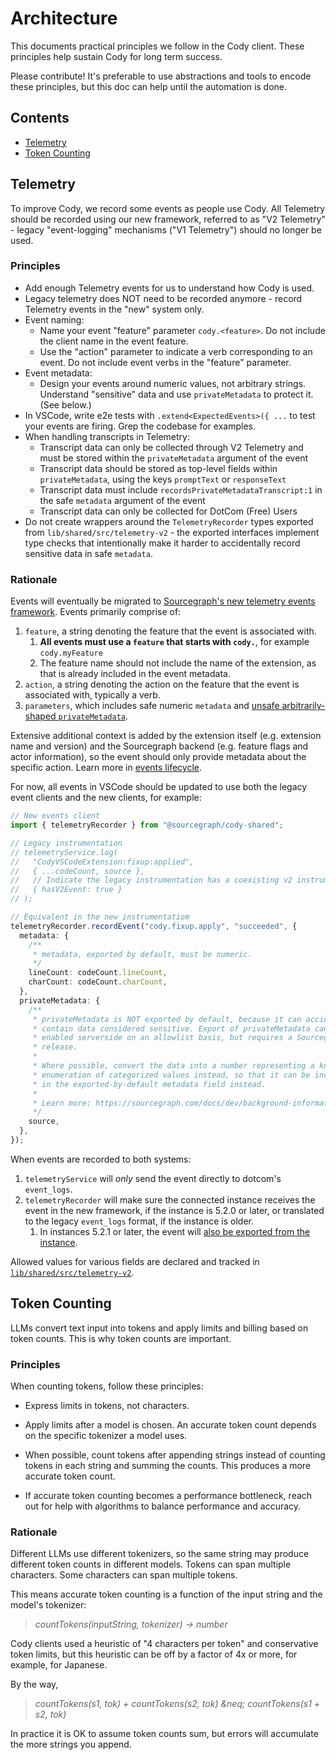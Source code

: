 # Architecture

This documents practical principles we follow in the Cody
client. These principles help sustain Cody for long term success.

Please contribute! It's preferable to use abstractions and tools to
encode these principles, but this doc can help until the automation is
done.

## Contents

* [Telemetry](#telemetry)
* [Token Counting](#token-counting)

## Telemetry

To improve Cody, we record some events as people use Cody.
All Telemetry should be recorded using our new framework, referred to as "V2 Telemetry" - legacy "event-logging" mechanisms ("V1 Telemetry") should no longer be used.

### Principles

- Add enough Telemetry events for us to understand how Cody is used.
- Legacy telemetry does NOT need to be recorded anymore - record Telemetry events in the "new" system only.
- Event naming:
  - Name your event "feature" parameter `cody.<feature>`. Do not include the client name in the event feature.
  - Use the "action" parameter to indicate a verb corresponding to an event. Do not include event verbs in the "feature" parameter.
- Event metadata:
  - Design your events around numeric values, not arbitrary strings. Understand "sensitive" data and use `privateMetadata` to protect it. (See below.)
- In VSCode, write e2e tests with `.extend<ExpectedEvents>({ ...` to test your events are firing. Grep the codebase for examples.
- When handling transcripts in Telemetry:
  - Transcript data can only be collected through V2 Telemetry and must be stored within the `privateMetadata` argument of the event
  - Transcript data should be stored as top-level fields within `privateMetadata`, using the keys `promptText` or `responseText`
  - Transcript data must include `recordsPrivateMetadataTranscript:1` in the safe `metadata` argument of the event
  - Transcript data can only be collected for DotCom (Free) Users
- Do not create wrappers around the `TelemetryRecorder` types exported from `lib/shared/src/telemetry-v2` - the exported interfaces implement type checks that intentionally make it harder to accidentally record sensitive data in safe `metadata`.

### Rationale

Events will eventually be migrated to [Sourcegraph's new telemetry events framework](https://sourcegraph.com/docs/dev/background-information/telemetry). Events primarily comprise of:

1. `feature`, a string denoting the feature that the event is associated with.
   1. **All events must use a `feature` that starts with `cody.`**, for example `cody.myFeature`
   2. The feature name should not include the name of the extension, as that is already included in the event metadata.
2. `action`, a string denoting the action on the feature that the event is associated with, typically a verb.
3. `parameters`, which includes safe numeric `metadata` and [unsafe arbitrarily-shaped `privateMetadata`](https://sourcegraph.com/docs/dev/background-information/telemetry#sensitive-attributes).

Extensive additional context is added by the extension itself (e.g. extension name and version) and the Sourcegraph backend (e.g. feature flags and actor information), so the event should only provide metadata about the specific action. Learn more in [events lifecycle](https://sourcegraph.com/docs/dev/background-information/telemetry#event-lifecycle).

For now, all events in VSCode should be updated to use both the legacy event clients and the new clients, for example:

```ts
// New events client
import { telemetryRecorder } from "@sourcegraph/cody-shared";

// Legacy instrumentation
// telemetryService.log(
//   "CodyVSCodeExtension:fixup:applied",
//   { ...codeCount, source },
//   // Indicate the legacy instrumentation has a coexisting v2 instrumentation
//   { hasV2Event: true }
// );

// Equivalent in the new instrumentatiom
telemetryRecorder.recordEvent("cody.fixup.apply", "succeeded", {
  metadata: {
    /**
     * metadata, exported by default, must be numeric.
     */
    lineCount: codeCount.lineCount,
    charCount: codeCount.charCount,
  },
  privateMetadata: {
    /**
     * privateMetadata is NOT exported by default, because it can accidentally
     * contain data considered sensitive. Export of privateMetadata can be
     * enabled serverside on an allowlist basis, but requires a Sourcegraph
     * release.
     *
     * Where possible, convert the data into a number representing a known
     * enumeration of categorized values instead, so that it can be included
     * in the exported-by-default metadata field instead.
     *
     * Learn more: https://sourcegraph.com/docs/dev/background-information/telemetry#sensitive-attributes
     */
    source,
  },
});
```

When events are recorded to both systems:

1. `telemetryService` will _only_ send the event directly to dotcom's `event_logs`.
2. `telemetryRecorder` will make sure the connected instance receives the event in the new framework, if the instance is 5.2.0 or later, or translated to the legacy `event_logs` format, if the instance is older.
   1. In instances 5.2.1 or later, the event will [also be exported from the instance](https://sourcegraph.com/docs/dev/background-information/telemetry/architecture).

Allowed values for various fields are declared and tracked in [`lib/shared/src/telemetry-v2`](../lib/shared/src/telemetry-v2).

## Token Counting

LLMs convert text input into tokens and apply limits and billing based
on token counts. This is why token counts are important.

### Principles

When counting tokens, follow these principles:

- Express limits in tokens, not characters.

- Apply limits after a model is chosen. An accurate token count
  depends on the specific tokenizer a model uses.

- When possible, count tokens after appending strings instead of
  counting tokens in each string and summing the counts. This produces
  a more accurate token count.

- If accurate token counting becomes a performance bottleneck, reach
  out for help with algorithms to balance performance and accuracy.

### Rationale

Different LLMs use different tokenizers, so the same string may
produce different token counts in different models. Tokens can span
multiple characters. Some characters can span multiple tokens.

This means accurate token counting is a function of the input string
and the model's tokenizer:

> *countTokens(inputString, tokenizer) &rarr; number*

Cody clients used a heuristic of "4 characters per token" and
conservative token limits, but this heuristic can be off by a factor
of 4x or more, for example, for Japanese.

By the way,

> *countTokens(s1, tok) + countTokens(s2, tok) &neq; countTokens(s1 + s2, tok)*

In practice it is OK to assume token counts sum, but errors will
accumulate the more strings you append.
